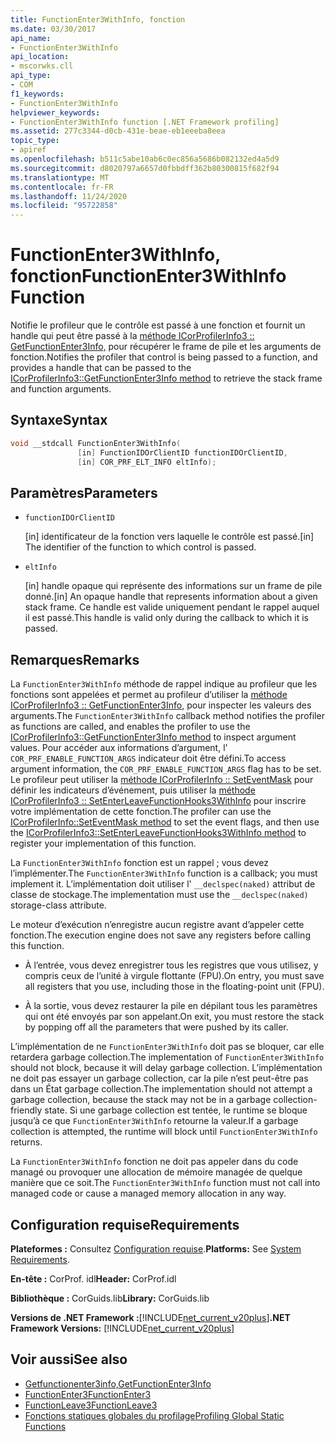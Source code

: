 ```yaml
---
title: FunctionEnter3WithInfo, fonction
ms.date: 03/30/2017
api_name:
- FunctionEnter3WithInfo
api_location:
- mscorwks.cll
api_type:
- COM
f1_keywords:
- FunctionEnter3WithInfo
helpviewer_keywords:
- FunctionEnter3WithInfo function [.NET Framework profiling]
ms.assetid: 277c3344-d0cb-431e-beae-eb1eeeba8eea
topic_type:
- apiref
ms.openlocfilehash: b511c5abe10ab6c0ec856a5686b082132ed4a5d9
ms.sourcegitcommit: d8020797a6657d0fbbdff362b80300815f682f94
ms.translationtype: MT
ms.contentlocale: fr-FR
ms.lasthandoff: 11/24/2020
ms.locfileid: "95722858"
---
```

# <a name="functionenter3withinfo-function"></a><span data-ttu-id="96410-102">FunctionEnter3WithInfo, fonction</span><span class="sxs-lookup"><span data-stu-id="96410-102">FunctionEnter3WithInfo Function</span></span>

<span data-ttu-id="96410-103">Notifie le profileur que le contrôle est passé à une fonction et fournit un handle qui peut être passé à la [méthode ICorProfilerInfo3 :: GetFunctionEnter3Info,](icorprofilerinfo3-getfunctionenter3info-method.md) pour récupérer le frame de pile et les arguments de fonction.</span><span class="sxs-lookup"><span data-stu-id="96410-103">Notifies the profiler that control is being passed to a function, and provides a handle that can be passed to the [ICorProfilerInfo3::GetFunctionEnter3Info method](icorprofilerinfo3-getfunctionenter3info-method.md) to retrieve the stack frame and function arguments.</span></span>  
  
## <a name="syntax"></a><span data-ttu-id="96410-104">Syntaxe</span><span class="sxs-lookup"><span data-stu-id="96410-104">Syntax</span></span>  
  
```cpp  
void __stdcall FunctionEnter3WithInfo(  
               [in] FunctionIDOrClientID functionIDOrClientID,  
               [in] COR_PRF_ELT_INFO eltInfo);  
```  
  
## <a name="parameters"></a><span data-ttu-id="96410-105">Paramètres</span><span class="sxs-lookup"><span data-stu-id="96410-105">Parameters</span></span>

- `functionIDOrClientID`

  <span data-ttu-id="96410-106">\[in] identificateur de la fonction vers laquelle le contrôle est passé.</span><span class="sxs-lookup"><span data-stu-id="96410-106">\[in] The identifier of the function to which control is passed.</span></span>

- `eltInfo`

  <span data-ttu-id="96410-107">\[in] handle opaque qui représente des informations sur un frame de pile donné.</span><span class="sxs-lookup"><span data-stu-id="96410-107">\[in] An opaque handle that represents information about a given stack frame.</span></span> <span data-ttu-id="96410-108">Ce handle est valide uniquement pendant le rappel auquel il est passé.</span><span class="sxs-lookup"><span data-stu-id="96410-108">This handle is valid only during the callback to which it is passed.</span></span>

## <a name="remarks"></a><span data-ttu-id="96410-109">Remarques</span><span class="sxs-lookup"><span data-stu-id="96410-109">Remarks</span></span>  

 <span data-ttu-id="96410-110">La `FunctionEnter3WithInfo` méthode de rappel indique au profileur que les fonctions sont appelées et permet au profileur d’utiliser la [méthode ICorProfilerInfo3 :: GetFunctionEnter3Info,](icorprofilerinfo3-getfunctionenter3info-method.md) pour inspecter les valeurs des arguments.</span><span class="sxs-lookup"><span data-stu-id="96410-110">The `FunctionEnter3WithInfo` callback method notifies the profiler as functions are called, and enables the profiler to use the [ICorProfilerInfo3::GetFunctionEnter3Info method](icorprofilerinfo3-getfunctionenter3info-method.md) to inspect argument values.</span></span> <span data-ttu-id="96410-111">Pour accéder aux informations d’argument, l' `COR_PRF_ENABLE_FUNCTION_ARGS` indicateur doit être défini.</span><span class="sxs-lookup"><span data-stu-id="96410-111">To access argument information, the `COR_PRF_ENABLE_FUNCTION_ARGS` flag has to be set.</span></span> <span data-ttu-id="96410-112">Le profileur peut utiliser la [méthode ICorProfilerInfo :: SetEventMask](icorprofilerinfo-seteventmask-method.md) pour définir les indicateurs d’événement, puis utiliser la [méthode ICorProfilerInfo3 :: SetEnterLeaveFunctionHooks3WithInfo](icorprofilerinfo3-setenterleavefunctionhooks3withinfo-method.md) pour inscrire votre implémentation de cette fonction.</span><span class="sxs-lookup"><span data-stu-id="96410-112">The profiler can use the [ICorProfilerInfo::SetEventMask method](icorprofilerinfo-seteventmask-method.md) to set the event flags, and then use the [ICorProfilerInfo3::SetEnterLeaveFunctionHooks3WithInfo method](icorprofilerinfo3-setenterleavefunctionhooks3withinfo-method.md) to register your implementation of this function.</span></span>  
  
 <span data-ttu-id="96410-113">La `FunctionEnter3WithInfo` fonction est un rappel ; vous devez l’implémenter.</span><span class="sxs-lookup"><span data-stu-id="96410-113">The `FunctionEnter3WithInfo` function is a callback; you must implement it.</span></span> <span data-ttu-id="96410-114">L’implémentation doit utiliser l' `__declspec(naked)` attribut de classe de stockage.</span><span class="sxs-lookup"><span data-stu-id="96410-114">The implementation must use the `__declspec(naked)` storage-class attribute.</span></span>  
  
 <span data-ttu-id="96410-115">Le moteur d’exécution n’enregistre aucun registre avant d’appeler cette fonction.</span><span class="sxs-lookup"><span data-stu-id="96410-115">The execution engine does not save any registers before calling this function.</span></span>  
  
- <span data-ttu-id="96410-116">À l’entrée, vous devez enregistrer tous les registres que vous utilisez, y compris ceux de l’unité à virgule flottante (FPU).</span><span class="sxs-lookup"><span data-stu-id="96410-116">On entry, you must save all registers that you use, including those in the floating-point unit (FPU).</span></span>  
  
- <span data-ttu-id="96410-117">À la sortie, vous devez restaurer la pile en dépilant tous les paramètres qui ont été envoyés par son appelant.</span><span class="sxs-lookup"><span data-stu-id="96410-117">On exit, you must restore the stack by popping off all the parameters that were pushed by its caller.</span></span>  
  
 <span data-ttu-id="96410-118">L’implémentation de ne `FunctionEnter3WithInfo` doit pas se bloquer, car elle retardera garbage collection.</span><span class="sxs-lookup"><span data-stu-id="96410-118">The implementation of `FunctionEnter3WithInfo` should not block, because it will delay garbage collection.</span></span> <span data-ttu-id="96410-119">L’implémentation ne doit pas essayer un garbage collection, car la pile n’est peut-être pas dans un État garbage collection.</span><span class="sxs-lookup"><span data-stu-id="96410-119">The implementation should not attempt a garbage collection, because the stack may not be in a garbage collection-friendly state.</span></span> <span data-ttu-id="96410-120">Si une garbage collection est tentée, le runtime se bloque jusqu’à ce que `FunctionEnter3WithInfo` retourne la valeur.</span><span class="sxs-lookup"><span data-stu-id="96410-120">If a garbage collection is attempted, the runtime will block until `FunctionEnter3WithInfo` returns.</span></span>  
  
 <span data-ttu-id="96410-121">La `FunctionEnter3WithInfo` fonction ne doit pas appeler dans du code managé ou provoquer une allocation de mémoire managée de quelque manière que ce soit.</span><span class="sxs-lookup"><span data-stu-id="96410-121">The `FunctionEnter3WithInfo` function must not call into managed code or cause a managed memory allocation in any way.</span></span>  
  
## <a name="requirements"></a><span data-ttu-id="96410-122">Configuration requise</span><span class="sxs-lookup"><span data-stu-id="96410-122">Requirements</span></span>  

 <span data-ttu-id="96410-123">**Plateformes :** Consultez [Configuration requise](../../get-started/system-requirements.md).</span><span class="sxs-lookup"><span data-stu-id="96410-123">**Platforms:** See [System Requirements](../../get-started/system-requirements.md).</span></span>  
  
 <span data-ttu-id="96410-124">**En-tête :** CorProf. idl</span><span class="sxs-lookup"><span data-stu-id="96410-124">**Header:** CorProf.idl</span></span>  
  
 <span data-ttu-id="96410-125">**Bibliothèque :** CorGuids.lib</span><span class="sxs-lookup"><span data-stu-id="96410-125">**Library:** CorGuids.lib</span></span>  
  
 <span data-ttu-id="96410-126">**Versions de .NET Framework :**[!INCLUDE[net_current_v20plus](../../../../includes/net-current-v20plus-md.md)]</span><span class="sxs-lookup"><span data-stu-id="96410-126">**.NET Framework Versions:** [!INCLUDE[net_current_v20plus](../../../../includes/net-current-v20plus-md.md)]</span></span>  
  
## <a name="see-also"></a><span data-ttu-id="96410-127">Voir aussi</span><span class="sxs-lookup"><span data-stu-id="96410-127">See also</span></span>

- [<span data-ttu-id="96410-128">Getfunctionenter3info,</span><span class="sxs-lookup"><span data-stu-id="96410-128">GetFunctionEnter3Info</span></span>](icorprofilerinfo3-getfunctionenter3info-method.md)
- [<span data-ttu-id="96410-129">FunctionEnter3</span><span class="sxs-lookup"><span data-stu-id="96410-129">FunctionEnter3</span></span>](functionenter3-function.md)
- [<span data-ttu-id="96410-130">FunctionLeave3</span><span class="sxs-lookup"><span data-stu-id="96410-130">FunctionLeave3</span></span>](functionleave3-function.md)
- [<span data-ttu-id="96410-131">Fonctions statiques globales du profilage</span><span class="sxs-lookup"><span data-stu-id="96410-131">Profiling Global Static Functions</span></span>](profiling-global-static-functions.md)
